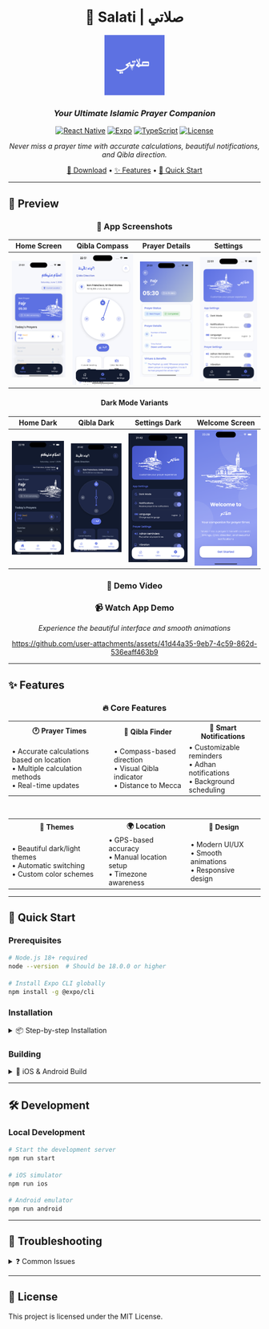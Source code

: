 <div align="center">

# 🕌 Salati | صلاتي

<p align="center">
  <img src="./assets/README/SalatiLogo.png" alt="Logo" width="120"/>
</p>

### *Your Ultimate Islamic Prayer Companion*

[![React Native](https://img.shields.io/badge/React%20Native-0.72+-blue.svg)](https://reactnative.dev/)
[![Expo](https://img.shields.io/badge/Expo-49+-black.svg)](https://expo.dev/)
[![TypeScript](https://img.shields.io/badge/TypeScript-5.0+-3178C6.svg)](https://www.typescriptlang.org/)
[![License](https://img.shields.io/badge/License-MIT-green.svg)](./LICENSE)

*Never miss a prayer time with accurate calculations, beautiful notifications, and Qibla direction.*

[📱 Download](#installation) • [✨ Features](#features) • [🚀 Quick Start](#quick-start)

---

</div>

## 📱 Preview

<div align="center">

### 🌟 App Screenshots

| Home Screen | Qibla Compass | Prayer Details | Settings |
|-------------|---------------|----------------|----------|
| ![Home](./assets/README/Homescreen.png) | ![Qibla](./assets/README/qiblacompass.png) | ![Prayer Card](./assets/README/Prayercard.png) | ![Settings](./assets/README/settings.png) |

#### Dark Mode Variants
| Home Dark | Qibla Dark | Settings Dark | Welcome Screen |
|-----------|------------|---------------|----------------|
| ![Home Dark](./assets/README/homescreendarkmode.png) | ![Qibla Dark](./assets/README/qiblascreendarkmode.png) | ![Settings Dark](./assets/README/settingsscreendarkmode.png) | ![Welcome](./assets/README/welcomescreen.png) |

### 🎥 Demo Video

### 📹 Watch App Demo

*Experience the beautiful interface and smooth animations*

https://github.com/user-attachments/assets/41d44a35-9eb7-4c59-862d-536eaff463b9


</div>

---

## ✨ Features

<div align="center">

### 🔥 Core Features

</div>

<p align="center">
  <table>
    <tr>
      <th>🕐 <strong>Prayer Times</strong></th>
      <th>🧭 <strong>Qibla Finder</strong></th>
      <th>🔔 <strong>Smart Notifications</strong></th>
    </tr>
    <tr>
      <td>
        • Accurate calculations based on location<br>
        • Multiple calculation methods<br>
        • Real-time updates
      </td>
      <td>
        • Compass-based direction<br>
        • Visual Qibla indicator<br>
        • Distance to Mecca
      </td>
      <td>
        • Customizable reminders<br>
        • Adhan notifications<br>
        • Background scheduling
      </td>
    </tr>
  </table>
</p>

<br>

<p align="center">
  <table>
    <tr>
      <th>🌙 <strong>Themes</strong></th>
      <th>🌍 <strong>Location</strong></th>
      <th>📱 <strong>Design</strong></th>
    </tr>
    <tr>
      <td>
        • Beautiful dark/light themes<br>
        • Automatic switching<br>
        • Custom color schemes
      </td>
      <td>
        • GPS-based accuracy<br>
        • Manual location setup<br>
        • Timezone awareness
      </td>
      <td>
        • Modern UI/UX<br>
        • Smooth animations<br>
        • Responsive design
      </td>
    </tr>
  </table>
</p>


---

## 🚀 Quick Start

### Prerequisites

```bash
# Node.js 18+ required
node --version  # Should be 18.0.0 or higher

# Install Expo CLI globally
npm install -g @expo/cli
```

### Installation

<details>
<summary>📦 Step-by-step Installation</summary>

1. **Clone the repository**
   ```bash
   git clone https://github.com/yourusername/salati.git
   cd salati
   ```

2. **Install dependencies**
   ```bash
   npm install
   # or
   yarn install
   ```

3. **Start the development server**
   ```bash
   npx expo start
   ```

</details>

### Building

<details>
<summary>📱 iOS & Android Build</summary>

#### For iOS:
```bash
npx expo run:ios
```

#### For Android:
```bash
npx expo run:android
```

</details>

---

## 🛠️ Development

### Local Development

```bash
# Start the development server
npm run start

# iOS simulator
npm run ios

# Android emulator
npm run android
```

---

## 🔧 Troubleshooting

<details>
<summary>❓ Common Issues</summary>

- **App not starting?** Ensure all dependencies are installed and up-to-date.
- **Location issues?** Check device location settings and permissions.
- **Build failures?** Clean the build folder and try rebuilding.

</details>

---

## 📜 License

This project is licensed under the MIT License.
